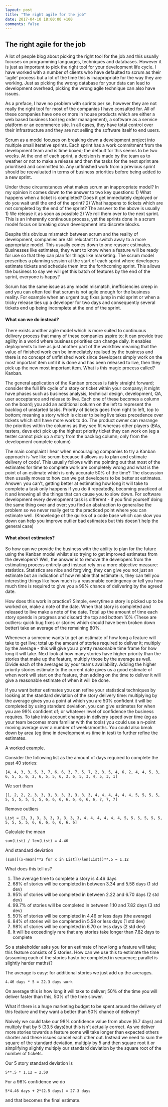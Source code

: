 ```yaml
---
layout: post
title: "The right agile for the job"
date: 2017-04-10 18:00:00 +100
comments: false
---
```


## The right agile for the job

<!--excerpt-start-->

A lot of people blog about picking the right tool for the job and this usually focuses on programming languages,
 techniques and databases. However it is just as important to pick the right tool for your development life cycle. I
 have worked with a number of clients who have defaulted to scrum as their 'agile' process but a lot of the time this
 is inappropriate for the way they are working. Just as picking the wrong database for your data can lead to development
 overhead, picking the wrong agile technique can also have issues.

<!--excerpt-end-->

As a preface, I have no problem with sprints per se, however they are not really the right tool for most of the
companies I have consulted for. All of these companies have one or more in house products which are either a web based
business tool (eg order management), a software as a service platform or an ecommerce site. In all cases, they have
 total control over their infrastructure and they are not selling the software itself to end users.
 
Scrum as a model focuses on breaking down a development project into multiple small iterative sprints. Each sprint has a 
work commitment from the development team and is time boxed; the default for this seems to be two weeks. At the end of 
each sprint, a decision is made by the team as to weather or not to make a release and then the tasks for the next sprint
are prioritised and committed to. Any unfinished work from a previous sprint should be reevaluated in terms of business 
priorities before being added to a new sprint.

Under these circumstances what makes scrum an inappropriate model? In my opinion it comes down to the answer to two key
questions: 1) What happens when a ticket is completed? Does it get immediately deployed or do you wait until the end of
the sprint? 2) What happens to tickets which are not completed by the end of the sprint? The answer to the above is
usually 1) We release it as soon as possible 2) We roll them over to the next sprint. This is an inherently continuous
process, yet the sprints done in a scrum model focus on breaking down development into discrete blocks.

Despite this obvious mismatch between scrum and the reality of development, companies are still reluctant to switch away
 to a more appropriate model. This usually comes down to one reason: estimates. Businesses like estimates, they want to
 know when a feature will be ready for use so that they can plan for things like marketing. The scrum model prescribes a
 planning session at the start of each sprint where developers estimate tickets and schedule them into the forthcoming
 sprint. This allows the business to say we will get this batch of features by the end of the sprint, everyone is happy?

Scrum has the same issue as any model mismatch, inefficiencies creep in and you can often feel that scrum is not agile 
enough for the business reality. For example when an urgent bug fixes jump in mid sprint or when a tricky release ties 
up a developer for two days and consequently several tickets end up being incomplete at the end of the sprint.

#### What can we do instead?

There exists another agile model which is more suited to continuous delivery process that many of these companies aspire
to; it can provide true agility in a world where business priorities can change daily. It enables deployments to live as 
just another part of the workflow meaning that the value of finished work can be immediately realised by the business and
there is no concept of unfinished work since developers simply work on the most important item until it is done and has 
been released to live, then they pick up the new most important item. What is this magic process called? Kanban.

The general application of the Kanban process is fairly straight forward; consider the full life cycle of a story or 
ticket within your company; it might have phases such as business analysis, technical design, development, QA, user 
acceptance and release to live. Each one of these becomes a column on the board; you add an additional column on the left to 
represent the backlog of unstarted tasks. Priority of tickets goes from right to left, top to bottom; meaning a story 
which is closer to being live takes precedence over tickets which still have more work to do. The product owner can 
rearange the priorities within the columns as they see fit whereas other players (BAs, testers, devs etc) pick up the 
highest priority ticket they can work on (eg a tester cannot pick up a story from the backlog column; only from the 
development complete column)

The main complaint I hear when encouraging companies to try a Kanban approach is 'we like scrum because it allows us 
to plan and estimate delivery of code'. This usually follows with me pointing out that most of the estimates for time to
complete work are completely wrong and what is the point of an estimate which is only accurate 50% of the time? The 
discussion then usually moves to how can we get developers to be better at estimates. Answer: you can't, getting better 
at estimating how long it will take to complete a task only happens if you do it repeatedly, becoming practiced at it and
knowing all the things that can cause you to slow down. For software development every development task is different - 
if you find yourself doing the same thing over and over; you find an abstraction to generalise the problem so we never 
really get to the practiced point where you can estimate well. (Knowledge of the quirks of a code base which can slow you
down can help you improve outlier bad estimates but this doesn't help the general case)

#### What about estimates?

So how can we provide the business with the ability to plan for the future using the Kanban model whilst also trying 
to get improved estimates from the developers? Well, the answer is to remove the developers from the estimating process
entirely and instead rely on a more objective measure: statistics. Statistics are nice and forgiving; they can give you 
not just an estimate but an indication of how reliable that estimate is, they can tell you interesting things like how 
much is a reasonable contingency or tell you how much time is required to give you a 99% chance of delivering by the 
agreed date. 

How does this work in practice? Simple, everytime a story is picked up to be worked on, make a note of the date. When 
that story is completed and released to live make a note of the date. Total up the amount of time each story spends in 
progress and discard the top and bottom 10% (These are outliers: quick bug fixes or stories which should have been 
broken down better) take an average of the remaining 80%. 

Whenever a someone wants to get an estimate of how long a 
feature will take to get live; total up the amount of stories required to deliver it; multiply by the average - this will
give you a pretty reasonable time frame for how long it will take. Next look at how many stories have higher priority than
the stories that make up the feature, multiply those by the average as well. Divide each of the averages by your teams 
availability.
Adding the higher priority stories estimate to the current date gives us a 
good estimate of when work will start on the feature, then adding on the time to deliver it will give a reasonable estimate of 
when it will be done. 

If you want better estimates you can refine your statistical techniques by looking at the standard deviation of the story 
delivery time: multiplying by the average gives you a point at which you are 50% confident it will be completed by using 
standard deviation, you can give estimates for when you are 99% confident of; or whatever level of confidence the business
requires. To take into account changes in delivery speed over time (eg as your team becomes more familiar with the tools)
you could use a n-point moving average over a number of weeks/months. You could also break down by area (eg time in 
development vs time in test) to further refine the estimates. 

A worked example. 

Consider the following list as the amount of days required to complete the past 40 stories:

```[4, 4, 3, 3, 5, 3, 7, 6, 6, 3, 7, 5, 7, 2, 3, 5, 4, 6, 2, 4, 4, 5, 3, 6, 5, 5, 6, 2, 6, 5, 5, 6, 3, 6, 5, 3, 4, 5, 3, 1]```

We sort them

```[1, 2, 2, 2, 3, 3, 3, 3, 3, 3, 3, 3, 3, 4, 4, 4, 4, 4, 4, 5, 5, 5, 5, 5, 5, 5, 5, 5, 5, 6, 6, 6, 6, 6, 6, 6, 6, 7, 7, 7]```

Remove outliers

```List = [3, 3, 3, 3, 3, 3, 3, 3, 3, 4, 4, 4, 4, 4, 4, 5, 5, 5, 5, 5, 5, 5, 5, 5, 5, 6, 6, 6, 6, 6, 6, 6]```

Calculate the mean 

```sum(List) / len(List) = 4.46```

And standard deviation

```(sum([(x-mean)**2 for x in List])/len(List))**.5 = 1.12```

What does this tell us?

1. The average time to complete a story is 4.46 days
2. 68% of stories will be completed in between 3.34 and 5.58 days (1 std dev)
3. 95% of stories will be completed in between 2.22 and 6.70 days (2 std dev)
4. 99.7% of stories will be completed in between 1.10 and 7.82 days (3 std dev)
5. 50% of stories will be completed in 4.46 or less days (the average)
6. 84% of stories will be completed in 5.58 or less days (1 std dev)
7. 98% of stories will be completed in 6.70 or less days (2 std dev)
8. It will be exceedingly rare that any stories take longer than 7.82 days to complete

So a stakeholder asks you for an estimate of how long a feature will take; this feature consists of 5 stories. How can 
we use this to estimate the time (assuming each of the stories hasto be completed in sequence; parallel is slightly harder
maths)?

The average is easy: for additional stories we just add up the averages.

```4.46 days * 5 = 22.3 days work```

On average this is how long it will take to deliver; 50% of the time you will deliver faster than this, 50% of the time 
slower. 

What if there is a huge marketing budget to be spent around the delivery of this feature and they want a better than 50%
chance of delivery? 

Naively we could take our 98% confidence value from above (6.7 days) and multiply that by 5 (33.5 days)but this isn't 
actually correct. As we deliver more stories towards a feature some will take longer than expected others shorter and 
these issues cancel each other out. Instead we need to sum the square of the standard deviation, multiply by 5 and then 
square root it or simplifying slightly multiply our standard deviation by the square root of the number of tickets. 

Our 5 story standard deviation is 

```5**.5 * 1.12 = 2.50```

For a 98% confidence we do

```5*4.46 days + 2*(2.5 days) = 27.3 days```

and that becomes the final estimate.